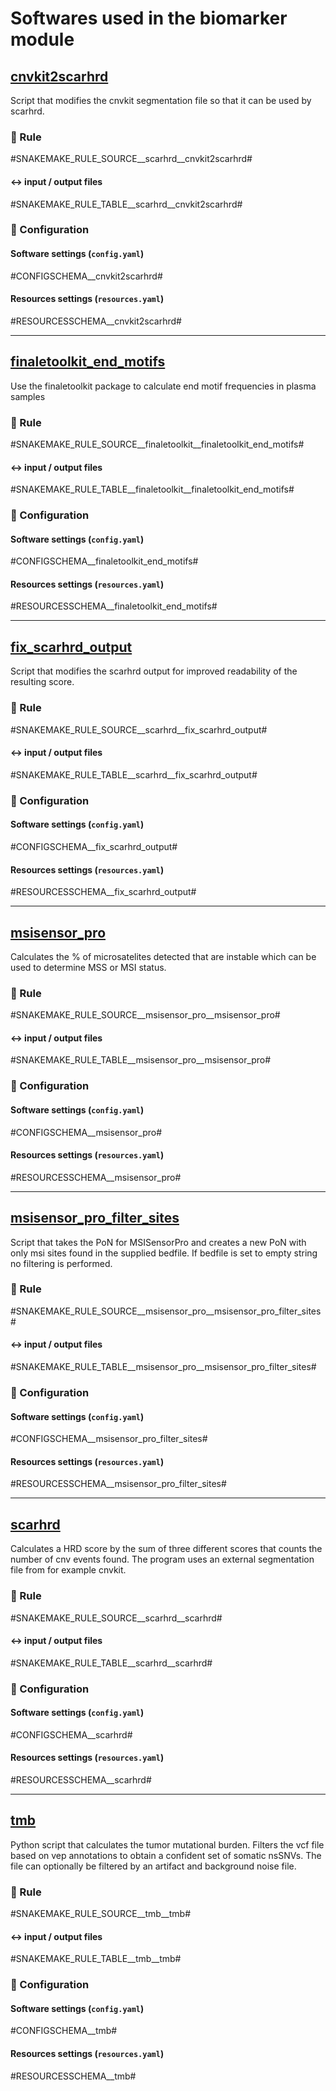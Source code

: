 # Softwares used in the biomarker module

## [cnvkit2scarhrd](https://github.com/hydra-genetics/biomarker/blob/develop/workflow/scripts/cnvkit2scarhrd.py)
Script that modifies the cnvkit segmentation file so that it can be used by scarhrd.

### :snake: Rule

#SNAKEMAKE_RULE_SOURCE__scarhrd__cnvkit2scarhrd#

#### :left_right_arrow: input / output files

#SNAKEMAKE_RULE_TABLE__scarhrd__cnvkit2scarhrd#

### :wrench: Configuration

#### Software settings (`config.yaml`)

#CONFIGSCHEMA__cnvkit2scarhrd#

#### Resources settings (`resources.yaml`)

#RESOURCESSCHEMA__cnvkit2scarhrd#

---

## [finaletoolkit_end_motifs](https://github.com/epifluidlab/FinaleToolkit/wiki/End-Motifs)
Use the finaletoolkit package to calculate end motif frequencies in plasma samples

### :snake: Rule

#SNAKEMAKE_RULE_SOURCE__finaletoolkit__finaletoolkit_end_motifs#

#### :left_right_arrow: input / output files

#SNAKEMAKE_RULE_TABLE__finaletoolkit__finaletoolkit_end_motifs#

### :wrench: Configuration

#### Software settings (`config.yaml`)

#CONFIGSCHEMA__finaletoolkit_end_motifs#

#### Resources settings (`resources.yaml`)

#RESOURCESSCHEMA__finaletoolkit_end_motifs#

---

## [fix_scarhrd_output](https://github.com/hydra-genetics/biomarker/blob/develop/workflow/scripts/fix_scarhrd_output.py)
Script that modifies the scarhrd output for improved readability of the resulting score.

### :snake: Rule

#SNAKEMAKE_RULE_SOURCE__scarhrd__fix_scarhrd_output#

#### :left_right_arrow: input / output files

#SNAKEMAKE_RULE_TABLE__scarhrd__fix_scarhrd_output#

### :wrench: Configuration

#### Software settings (`config.yaml`)

#CONFIGSCHEMA__fix_scarhrd_output#

#### Resources settings (`resources.yaml`)

#RESOURCESSCHEMA__fix_scarhrd_output#

---

## [msisensor_pro](https://github.com/xjtu-omics/msisensor-pro)
Calculates the % of microsatelites detected that are instable which can be used to determine MSS or MSI status.

### :snake: Rule

#SNAKEMAKE_RULE_SOURCE__msisensor_pro__msisensor_pro#

#### :left_right_arrow: input / output files

#SNAKEMAKE_RULE_TABLE__msisensor_pro__msisensor_pro#

### :wrench: Configuration

#### Software settings (`config.yaml`)

#CONFIGSCHEMA__msisensor_pro#

#### Resources settings (`resources.yaml`)

#RESOURCESSCHEMA__msisensor_pro#

---

## [msisensor_pro_filter_sites](https://github.com/hydra-genetics/biomarker/blob/develop/workflow/scripts/msisensor_pro_filter_sites.py)
Script that takes the PoN for MSISensorPro and creates a new PoN with only msi sites found in the supplied bedfile. If bedfile is set to empty string no filtering is performed.

### :snake: Rule

#SNAKEMAKE_RULE_SOURCE__msisensor_pro__msisensor_pro_filter_sites#

#### :left_right_arrow: input / output files

#SNAKEMAKE_RULE_TABLE__msisensor_pro__msisensor_pro_filter_sites#

### :wrench: Configuration

#### Software settings (`config.yaml`)

#CONFIGSCHEMA__msisensor_pro_filter_sites#

#### Resources settings (`resources.yaml`)

#RESOURCESSCHEMA__msisensor_pro_filter_sites#

---

## [scarhrd](https://github.com/sztup/scarHRD)
Calculates a HRD score by the sum of three different scores that counts the number of cnv events found. The program uses an external segmentation file from for example cnvkit.

### :snake: Rule

#SNAKEMAKE_RULE_SOURCE__scarhrd__scarhrd#

#### :left_right_arrow: input / output files

#SNAKEMAKE_RULE_TABLE__scarhrd__scarhrd#

### :wrench: Configuration

#### Software settings (`config.yaml`)

#CONFIGSCHEMA__scarhrd#

#### Resources settings (`resources.yaml`)

#RESOURCESSCHEMA__scarhrd#

---

## [tmb](https://github.com/hydra-genetics/biomarker/blob/develop/workflow/scripts/tmb.py)
Python script that calculates the tumor mutational burden. Filters the vcf file based on vep annotations to obtain a confident set of somatic nsSNVs. The file can optionally be filtered by an artifact and background noise file. 

### :snake: Rule

#SNAKEMAKE_RULE_SOURCE__tmb__tmb#

#### :left_right_arrow: input / output files

#SNAKEMAKE_RULE_TABLE__tmb__tmb#

### :wrench: Configuration

#### Software settings (`config.yaml`)

#CONFIGSCHEMA__tmb#

#### Resources settings (`resources.yaml`)

#RESOURCESSCHEMA__tmb#


